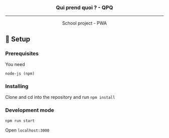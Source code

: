<h3 align="center">Qui prend quoi ? - QPQ</h3>

---

<p align="center"> School project - PWA
    <br> 
</p>

## 🏁 Setup <a name = "getting_started"></a>

### Prerequisites

You need

```
node-js (npm)
```

### Installing

Clone and cd into the repository and run `npm install`

### Development mode

```npm run start```

Open `localhost:3000`
